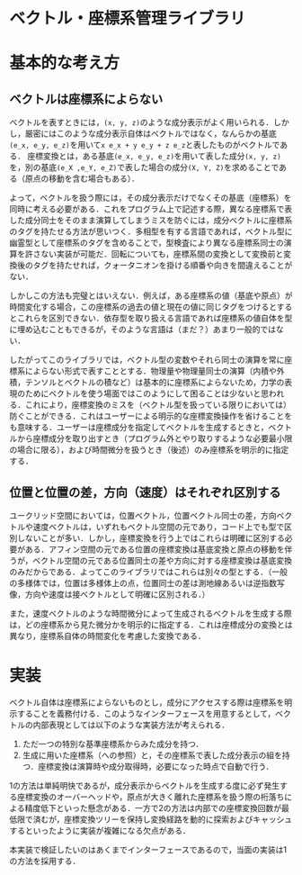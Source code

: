 
# ベクトル・座標系管理ライブラリ

# 基本的な考え方

## ベクトルは座標系によらない

ベクトルを表すときには，`(x, y, z)`のような成分表示がよく用いられる．しかし，厳密にはこのような成分表示自体はベクトルではなく，なんらかの基底`(e_x, e_y, e_z)`を用いて`x e_x + y e_y + z e_z`と表したものがベクトルである．
座標変換とは，ある基底`(e_x, e_y, e_z)`を用いて表した成分`(x, y, z)`を，別の基底`(e_X ,e_Y, e_Z)`で表した場合の成分`(X, Y, Z)`を求めることである（原点の移動を含む場合もある）．

よって，ベクトルを扱う際には，その成分表示だけでなくその基底（座標系）を同時に考える必要がある．これをプログラム上で記述する際，異なる座標系で表した成分同士をそのまま演算してしまうミスを防ぐには，成分ベクトルに座標系のタグを持たせる方法が思いつく．多相型を有する言語であれば，ベクトル型に幽霊型として座標系のタグを含めることで，型検査により異なる座標系同士の演算を許さない実装が可能だ．回転についても，座標系間の変換として変換前と変換後のタグを持たせれば，クォータニオンを掛ける順番や向きを間違えることがない．

しかしこの方法も完璧とはいえない．例えば，ある座標系の値（基底や原点）が時間変化する場合，この座標系の過去の値と現在の値に同じタグをつけるとするとこれらを区別できない．依存型を取り扱える言語であれば座標系の値自体を型に埋め込むこともできるが，そのような言語は（まだ？）あまり一般的ではない．

したがってこのライブラリでは，ベクトル型の変数やそれら同士の演算を常に座標系によらない形式で表すこととする．物理量や物理量同士の演算（内積や外積，テンソルとベクトルの積など）は基本的に座標系によらないため，力学の表現のためにベクトルを使う場面ではこのようにして困ることは少ないと思われる．これにより，座標変換のミスを（ベクトル型を扱っている限りにおいては）防ぐことができる．これはユーザーによる明示的な座標変換操作を省けることをも意味する．ユーザーは座標成分を指定してベクトルを生成するときと，ベクトルから座標成分を取り出すとき（プログラム外とやり取りするような必要最小限の場合に限る），および時間微分を扱うとき（後述）のみ座標系を明示的に指定する．

## 位置と位置の差，方向（速度）はそれぞれ区別する

ユークリッド空間においては，位置ベクトル，位置ベクトル同士の差，方向ベクトルや速度ベクトルは，いずれもベクトル空間の元であり，コード上でも型で区別しないことが多い．しかし，座標変換を行う上ではこれらは明確に区別する必要がある．アフィン空間の元である位置の座標変換は基底変換と原点の移動を伴うが，ベクトル空間の元である位置同士の差や方向に対する座標変換は基底変換のみだからである．よってこのライブラリではこれらは別々の型とする．（一般の多様体では，位置は多様体上の点，位置同士の差は測地線あるいは逆指数写像，方向や速度は接ベクトルとして明確に区別される．）

また，速度ベクトルのような時間微分によって生成されるベクトルを生成する際は，どの座標系から見た微分かを明示的に指定する．これは座標成分の変換とは異なり，座標系自体の時間変化を考慮した変換である．

# 実装

ベクトル自体は座標系によらないものとし，成分にアクセスする際は座標系を明示することを義務付ける．このようなインターフェースを用意するとして，ベクトルの内部表現としては以下のような実装方法が考えられる．

1. ただ一つの特別な基準座標系からみた成分を持つ．
2. 生成に用いた座標系（への参照）と，その座標系で表した成分表示の組を持つ．座標変換は演算時や成分取得時，必要になった時点で自動で行う．

1の方法は単純明快であるが，成分表示からベクトルを生成する度に必ず発生する座標変換のオーバーヘッドや，原点が大きく離れた座標系を扱う際の桁落ちによる精度低下といった懸念がある．一方で2の方法は内部での座標変換回数が最低限で済むが，座標変換ツリーを保持し変換経路を動的に探索およびキャッシュするといったように実装が複雑になる欠点がある．

本実装で検証したいのはあくまでインターフェースであるので，当面の実装は1の方法を採用する．
